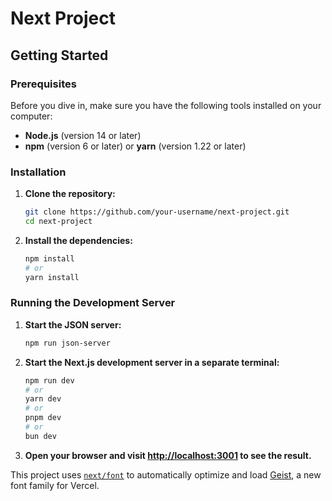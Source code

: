 # Next Project

## Getting Started

### Prerequisites

Before you dive in, make sure you have the following tools installed on your computer:
- **Node.js** (version 14 or later)
- **npm** (version 6 or later) or **yarn** (version 1.22 or later)

### Installation

1. **Clone the repository:**
    ```bash
    git clone https://github.com/your-username/next-project.git
    cd next-project
    ```

2. **Install the dependencies:**
    ```bash
    npm install
    # or
    yarn install
    ```

### Running the Development Server

1. **Start the JSON server:**
    ```bash
    npm run json-server
    ```

2. **Start the Next.js development server in a separate terminal:**
    ```bash
    npm run dev
    # or
    yarn dev
    # or
    pnpm dev
    # or
    bun dev
    ```

3. **Open your browser and visit [http://localhost:3001](http://localhost:3001) to see the result.**

This project uses [`next/font`](https://nextjs.org/docs/app/building-your-application/optimizing/fonts) to automatically optimize and load [Geist](https://vercel.com/font), a new font family for Vercel.
